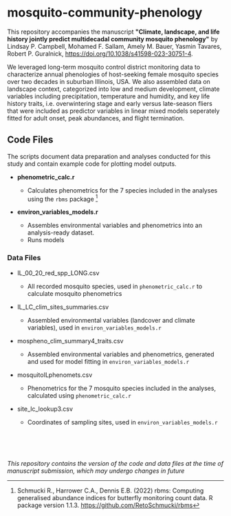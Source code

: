 # mosquito-community-phenology

This repository accompanies the manuscript **"Climate, landscape, and life history jointly predict multidecadal community mosquito phenology"** by Lindsay P. Campbell, Mohamed F. Sallam, Amely M. Bauer, Yasmin Tavares, Robert P. Guralnick, https://doi.org/10.1038/s41598-023-30751-4. 

We leveraged long-term mosquito control district monitoring data to characterize annual phenologies of host-seeking female mosquito species over two decades in suburban Illinois, USA. We also assembled data on landscape context, categorized into low and medium development, climate variables including precipitation, temperature and humidity, and key life history traits, i.e. overwintering stage and early versus late-season fliers that were included as predictor variables in linear mixed models seperately fitted for adult onset, peak abundances, and flight termination.


## Code Files

The scripts document data preparation and analyses conducted for this study and contain example code for plotting model outputs. 

* **phenometric_calc.r**
  * Calculates phenometrics for the 7 species included in the analyses using the `rbms` package [^1]
  
* **environ_variables_models.r** 
  * Assembles environmental variables and phenometrics into an analysis-ready dataset. 
  * Runs models

### Data Files

* IL_00_20_red_spp_LONG.csv
  * All recorded mosquito species, used in `phenometric_calc.r` to calculate mosquito phenometrics
 
* IL_LC_clim_sites_summaries.csv
  * Assembled environmental variables (landcover and climate variables), used in `environ_variables_models.r`   
  
* mospheno_clim_summary4_traits.csv 
  * Assembled environmental variables and phenometrics, generated and used for model fitting in `environ_variables_models.r`
 
* mosquitoILphenomets.csv 
  * Phenometrics for the 7 mosquito species included in the analyses, calculated using `phenometric_calc.r`
 
* site_lc_lookup3.csv
  * Coordinates of sampling sites, used in `environ_variables_models.r`

<br/>
<br/>
<br/>

*This repository contains the version of the code and data files at the time of manuscript submission, which may undergo changes in future*

[^1]: Schmucki R., Harrower C.A., Dennis E.B. (2022) rbms: Computing generalised abundance indices for butterfly monitoring count data. R package version 1.1.3. https://github.com/RetoSchmucki/rbms 
